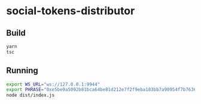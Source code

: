 # social-tokens-distributor

## Build

```bash
yarn
tsc
```

## Running

```bash
export WS_URL="ws://127.0.0.1:9944"
export PHRASE="0xe5be9a5092b81bca64be81d212e7f2f9eba183bb7a90954f7b76361f6edb5c0a" # Secret seed of //Alice
node dist/index.js
```
